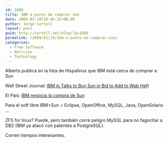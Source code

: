 ```yaml
---
id: 1688
title: IBM a punto de comprar Sun
date: 2009-03-19T10:46:25+00:00
author: Jorge Cortell
layout: post
guid: http://cortell.net/blog/?p=1688
permalink: /2009/03/19/ibm-a-punto-de-comprar-sun/
categories:
  - Free Software
  - Noticias
  - Technology
---
```

Alberto publica en la lista de Hispalinux que IBM está cerca de comprar a Sun

Wall Street Journal: <a title="http://online.wsj.com/article/SB123735970806267921.html" href="http://online.wsj.com/article/SB123735970806267921.html" target="_blank">IBM in Talks to Buy Sun in Bid to Add to Web Hef</a>t

El Pais: <a title="http://www.elpais.com/articulo/internet/IBM/negocia/compra/Sun/Microsystems/elpeputec/20090318elpepunet_1/Tes" href="http://www.elpais.com/articulo/internet/IBM/negocia/compra/Sun/Microsystems/elpeputec/20090318elpepunet_1/Tes" target="_blank">IBM negocia la compra de Sun</a>

Para el soft libre IBM+Sun = Eclipse, OpenOffice, MySQL, Java, OpenSolaris ...

ZFS for linux? Puede, pero también corre peligro MySQL para no fagocitar a DB2 (IBM ya atacó con patentes a PostgreSQL).

Corren tiempos interesantes.